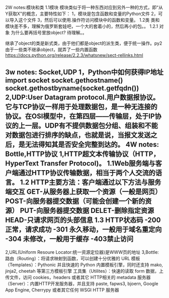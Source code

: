 2W notes:模块和类
1.1模块
模块类似于将一种东西对应到另外一种的方式，即“从Y获取X"的概念，主要特性如下：
1，模块是包含函数和变量的Python文件
2，可以导入这个文件
3，然后可以使用.操作符访问模块中的函数和变量。
1.2类
类和模块差不多，理解为俄罗斯套娃吧，一个大的套着小的，然后再小的包。。
1.2.1 对象
为什么要再括号里放object? 待理解。。

继承了object的类是新式类，由于他们都是object的派生类，便于统一操作。py2由于一些类不继承object，就弄了一些内置函数
https://docs.python.org/release/2.2.3/whatsnew/sect-rellinks.html

3w notes: Socket,UDP
1，Python中如何获得IP地址
import socket
socket.gethostname()
socket.gethostbyname(socket.getfqdn())
2,UDP:User Datagram protocol.用户数据报协议。
它与TCP协议一样用于处理数据包，是一种无连接的协议。在OSI模型中，在第四层——传输层，处于IP协议的上一层。UDP有不提供数据包分组、组装和不能对数据包进行排序的缺点，也就是说，当报文发送之后，是无法得知其是否安全完整到达的。
4W notes: Bottle,HTTP协议
1,HTTP超文本传输协议（HTTP，HyperText Transfer Protocol)。
1.1Web服务端与客户端通过HTTP协议传输数据，相当于两个人交流的语言。
1.2 HTTP主要方法：客户端通过以下方法与服务端交互
GET-从服务器上获取一个资源（一般是网页）
POST-向服务器提交数据（可能会创建一个新的资源）
PUT-向服务器提交数据
DELET-删除指定资源
HEAD-只请求网页的头部信息
1.3 HTTP状态码
-200 正常，请求成功
-301 永久移动，一般用于域名重定向
-304 未修改，一般用于缓存
-403禁止访问
-
2,URL(Uniform Resoure Locator:统一资源定位器)是WWW页的地址
3,Bottle:
路由（Routing）：将请求映射到函数，可以创建十分优雅的 URL
模板（Templates）：Pythonic 并且快速的 Python 内置模板引擎，同时还支持 mako, jinja2, cheetah 等第三方模板引擎
工具集（Utilites）：快速的读取 form 数据，上传文件，访问 cookies，headers 或者其它 HTTP相关的 metadata
服务器（Server）：内置HTTP开发服务器，并且支持 paste, fapws3, bjoern, Google App Engine, Cherrypy 或者其它任何 WSGI HTTP 服务器




